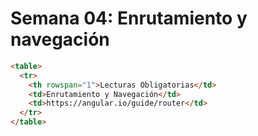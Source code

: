 # Semana 04: Enrutamiento y navegación

```html
<table>
  <tr>
    <th rowspan="1">Lecturas Obligatorias</td>
    <td>Enrutamiento y Navegación</td>
    <td>https://angular.io/guide/router</td>
  </tr>
</table>
```
